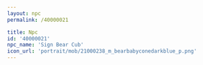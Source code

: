 ```yaml
---
layout: npc
permalink: /40000021

title: Npc
id: '40000021'
npc_name: 'Sign Bear Cub'
icon_url: 'portrait/mob/21000238_m_bearbabyconedarkblue_p.png'
---
```

